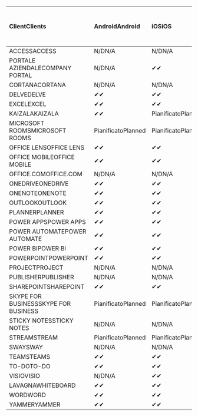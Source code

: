 <!-- This file is generated automatically. Changes made to this file will be overwritten.-->
|<span data-ttu-id="90f9c-101">Client</span><span class="sxs-lookup"><span data-stu-id="90f9c-101">Clients</span></span>|<span data-ttu-id="90f9c-102">Android</span><span class="sxs-lookup"><span data-stu-id="90f9c-102">Android</span></span>|<span data-ttu-id="90f9c-103">iOS</span><span class="sxs-lookup"><span data-stu-id="90f9c-103">iOS</span></span>|<span data-ttu-id="90f9c-104">Mac</span><span class="sxs-lookup"><span data-stu-id="90f9c-104">Mac</span></span>|<span data-ttu-id="90f9c-105">Windows 10</span><span class="sxs-lookup"><span data-stu-id="90f9c-105">Windows 10</span></span><br><span data-ttu-id="90f9c-106">Desktop</span><span class="sxs-lookup"><span data-stu-id="90f9c-106">Desktop</span></span>|<span data-ttu-id="90f9c-107">Windows 10</span><span class="sxs-lookup"><span data-stu-id="90f9c-107">Windows 10</span></span><br><span data-ttu-id="90f9c-108">App moderne</span><span class="sxs-lookup"><span data-stu-id="90f9c-108">Modern Apps</span></span>|
|:-|:-|:-|:-|:-|:-|
|<span data-ttu-id="90f9c-109">ACCESS</span><span class="sxs-lookup"><span data-stu-id="90f9c-109">ACCESS</span></span>|<span data-ttu-id="90f9c-110">N/D</span><span class="sxs-lookup"><span data-stu-id="90f9c-110">N/A</span></span>|<span data-ttu-id="90f9c-111">N/D</span><span class="sxs-lookup"><span data-stu-id="90f9c-111">N/A</span></span>|<span data-ttu-id="90f9c-112">N/D</span><span class="sxs-lookup"><span data-stu-id="90f9c-112">N/A</span></span>|<span data-ttu-id="90f9c-113">✔</span><span class="sxs-lookup"><span data-stu-id="90f9c-113">✔</span></span>|<span data-ttu-id="90f9c-114">N/D</span><span class="sxs-lookup"><span data-stu-id="90f9c-114">N/A</span></span>|
|<span data-ttu-id="90f9c-115">PORTALE AZIENDALE</span><span class="sxs-lookup"><span data-stu-id="90f9c-115">COMPANY PORTAL</span></span>|<span data-ttu-id="90f9c-116">N/D</span><span class="sxs-lookup"><span data-stu-id="90f9c-116">N/A</span></span>|<span data-ttu-id="90f9c-117">✔</span><span class="sxs-lookup"><span data-stu-id="90f9c-117">✔</span></span>|<span data-ttu-id="90f9c-118">Pianificato</span><span class="sxs-lookup"><span data-stu-id="90f9c-118">Planned</span></span>|<span data-ttu-id="90f9c-119">N/D</span><span class="sxs-lookup"><span data-stu-id="90f9c-119">N/A</span></span>|<span data-ttu-id="90f9c-120">✔</span><span class="sxs-lookup"><span data-stu-id="90f9c-120">✔</span></span>|
|<span data-ttu-id="90f9c-121">CORTANA</span><span class="sxs-lookup"><span data-stu-id="90f9c-121">CORTANA</span></span>|<span data-ttu-id="90f9c-122">N/D</span><span class="sxs-lookup"><span data-stu-id="90f9c-122">N/A</span></span>|<span data-ttu-id="90f9c-123">N/D</span><span class="sxs-lookup"><span data-stu-id="90f9c-123">N/A</span></span>|<span data-ttu-id="90f9c-124">N/D</span><span class="sxs-lookup"><span data-stu-id="90f9c-124">N/A</span></span>|<span data-ttu-id="90f9c-125">N/D</span><span class="sxs-lookup"><span data-stu-id="90f9c-125">N/A</span></span>|<span data-ttu-id="90f9c-126">✔</span><span class="sxs-lookup"><span data-stu-id="90f9c-126">✔</span></span>|
|<span data-ttu-id="90f9c-127">DELVE</span><span class="sxs-lookup"><span data-stu-id="90f9c-127">DELVE</span></span>|<span data-ttu-id="90f9c-128">✔</span><span class="sxs-lookup"><span data-stu-id="90f9c-128">✔</span></span>|<span data-ttu-id="90f9c-129">✔</span><span class="sxs-lookup"><span data-stu-id="90f9c-129">✔</span></span>|<span data-ttu-id="90f9c-130">N/D</span><span class="sxs-lookup"><span data-stu-id="90f9c-130">N/A</span></span>|<span data-ttu-id="90f9c-131">N/D</span><span class="sxs-lookup"><span data-stu-id="90f9c-131">N/A</span></span>|<span data-ttu-id="90f9c-132">N/D</span><span class="sxs-lookup"><span data-stu-id="90f9c-132">N/A</span></span>|
|<span data-ttu-id="90f9c-133">EXCEL</span><span class="sxs-lookup"><span data-stu-id="90f9c-133">EXCEL</span></span>|<span data-ttu-id="90f9c-134">✔</span><span class="sxs-lookup"><span data-stu-id="90f9c-134">✔</span></span>|<span data-ttu-id="90f9c-135">✔</span><span class="sxs-lookup"><span data-stu-id="90f9c-135">✔</span></span>|<span data-ttu-id="90f9c-136">✔</span><span class="sxs-lookup"><span data-stu-id="90f9c-136">✔</span></span>|<span data-ttu-id="90f9c-137">✔</span><span class="sxs-lookup"><span data-stu-id="90f9c-137">✔</span></span>|<span data-ttu-id="90f9c-138">✔</span><span class="sxs-lookup"><span data-stu-id="90f9c-138">✔</span></span>|
|<span data-ttu-id="90f9c-139">KAIZALA</span><span class="sxs-lookup"><span data-stu-id="90f9c-139">KAIZALA</span></span>|<span data-ttu-id="90f9c-140">✔</span><span class="sxs-lookup"><span data-stu-id="90f9c-140">✔</span></span>|<span data-ttu-id="90f9c-141">Pianificato</span><span class="sxs-lookup"><span data-stu-id="90f9c-141">Planned</span></span>|<span data-ttu-id="90f9c-142">N/D</span><span class="sxs-lookup"><span data-stu-id="90f9c-142">N/A</span></span>|<span data-ttu-id="90f9c-143">N/D</span><span class="sxs-lookup"><span data-stu-id="90f9c-143">N/A</span></span>|<span data-ttu-id="90f9c-144">N/D</span><span class="sxs-lookup"><span data-stu-id="90f9c-144">N/A</span></span>|
|<span data-ttu-id="90f9c-145">MICROSOFT ROOMS</span><span class="sxs-lookup"><span data-stu-id="90f9c-145">MICROSOFT ROOMS</span></span>|<span data-ttu-id="90f9c-146">Pianificato</span><span class="sxs-lookup"><span data-stu-id="90f9c-146">Planned</span></span>|<span data-ttu-id="90f9c-147">Pianificato</span><span class="sxs-lookup"><span data-stu-id="90f9c-147">Planned</span></span>|<span data-ttu-id="90f9c-148">N/D</span><span class="sxs-lookup"><span data-stu-id="90f9c-148">N/A</span></span>|<span data-ttu-id="90f9c-149">N/D</span><span class="sxs-lookup"><span data-stu-id="90f9c-149">N/A</span></span>|<span data-ttu-id="90f9c-150">N/D</span><span class="sxs-lookup"><span data-stu-id="90f9c-150">N/A</span></span>|
|<span data-ttu-id="90f9c-151">OFFICE LENS</span><span class="sxs-lookup"><span data-stu-id="90f9c-151">OFFICE LENS</span></span>|<span data-ttu-id="90f9c-152">✔</span><span class="sxs-lookup"><span data-stu-id="90f9c-152">✔</span></span>|<span data-ttu-id="90f9c-153">✔</span><span class="sxs-lookup"><span data-stu-id="90f9c-153">✔</span></span>|<span data-ttu-id="90f9c-154">N/D</span><span class="sxs-lookup"><span data-stu-id="90f9c-154">N/A</span></span>|<span data-ttu-id="90f9c-155">N/D</span><span class="sxs-lookup"><span data-stu-id="90f9c-155">N/A</span></span>|<span data-ttu-id="90f9c-156">N/D</span><span class="sxs-lookup"><span data-stu-id="90f9c-156">N/A</span></span>|
|<span data-ttu-id="90f9c-157">OFFICE MOBILE</span><span class="sxs-lookup"><span data-stu-id="90f9c-157">OFFICE MOBILE</span></span>|<span data-ttu-id="90f9c-158">✔</span><span class="sxs-lookup"><span data-stu-id="90f9c-158">✔</span></span>|<span data-ttu-id="90f9c-159">✔</span><span class="sxs-lookup"><span data-stu-id="90f9c-159">✔</span></span>|<span data-ttu-id="90f9c-160">N/D</span><span class="sxs-lookup"><span data-stu-id="90f9c-160">N/A</span></span>|<span data-ttu-id="90f9c-161">N/D</span><span class="sxs-lookup"><span data-stu-id="90f9c-161">N/A</span></span>|<span data-ttu-id="90f9c-162">N/D</span><span class="sxs-lookup"><span data-stu-id="90f9c-162">N/A</span></span>|
|<span data-ttu-id="90f9c-163">OFFICE.COM</span><span class="sxs-lookup"><span data-stu-id="90f9c-163">OFFICE.COM</span></span>|<span data-ttu-id="90f9c-164">N/D</span><span class="sxs-lookup"><span data-stu-id="90f9c-164">N/A</span></span>|<span data-ttu-id="90f9c-165">N/D</span><span class="sxs-lookup"><span data-stu-id="90f9c-165">N/A</span></span>|<span data-ttu-id="90f9c-166">N/D</span><span class="sxs-lookup"><span data-stu-id="90f9c-166">N/A</span></span>|<span data-ttu-id="90f9c-167">N/D</span><span class="sxs-lookup"><span data-stu-id="90f9c-167">N/A</span></span>|<span data-ttu-id="90f9c-168">✔</span><span class="sxs-lookup"><span data-stu-id="90f9c-168">✔</span></span>|
|<span data-ttu-id="90f9c-169">ONEDRIVE</span><span class="sxs-lookup"><span data-stu-id="90f9c-169">ONEDRIVE</span></span>|<span data-ttu-id="90f9c-170">✔</span><span class="sxs-lookup"><span data-stu-id="90f9c-170">✔</span></span>|<span data-ttu-id="90f9c-171">✔</span><span class="sxs-lookup"><span data-stu-id="90f9c-171">✔</span></span>|<span data-ttu-id="90f9c-172">Pianificato</span><span class="sxs-lookup"><span data-stu-id="90f9c-172">Planned</span></span>|<span data-ttu-id="90f9c-173">✔</span><span class="sxs-lookup"><span data-stu-id="90f9c-173">✔</span></span>|<span data-ttu-id="90f9c-174">✔</span><span class="sxs-lookup"><span data-stu-id="90f9c-174">✔</span></span>|
|<span data-ttu-id="90f9c-175">ONENOTE</span><span class="sxs-lookup"><span data-stu-id="90f9c-175">ONENOTE</span></span>|<span data-ttu-id="90f9c-176">✔</span><span class="sxs-lookup"><span data-stu-id="90f9c-176">✔</span></span>|<span data-ttu-id="90f9c-177">✔</span><span class="sxs-lookup"><span data-stu-id="90f9c-177">✔</span></span>|<span data-ttu-id="90f9c-178">✔</span><span class="sxs-lookup"><span data-stu-id="90f9c-178">✔</span></span>|<span data-ttu-id="90f9c-179">Pianificato</span><span class="sxs-lookup"><span data-stu-id="90f9c-179">Planned</span></span>|<span data-ttu-id="90f9c-180">✔</span><span class="sxs-lookup"><span data-stu-id="90f9c-180">✔</span></span>|
|<span data-ttu-id="90f9c-181">OUTLOOK</span><span class="sxs-lookup"><span data-stu-id="90f9c-181">OUTLOOK</span></span>|<span data-ttu-id="90f9c-182">✔</span><span class="sxs-lookup"><span data-stu-id="90f9c-182">✔</span></span>|<span data-ttu-id="90f9c-183">✔</span><span class="sxs-lookup"><span data-stu-id="90f9c-183">✔</span></span>|<span data-ttu-id="90f9c-184">✔</span><span class="sxs-lookup"><span data-stu-id="90f9c-184">✔</span></span>|<span data-ttu-id="90f9c-185">✔</span><span class="sxs-lookup"><span data-stu-id="90f9c-185">✔</span></span>|<span data-ttu-id="90f9c-186">✔</span><span class="sxs-lookup"><span data-stu-id="90f9c-186">✔</span></span>|
|<span data-ttu-id="90f9c-187">PLANNER</span><span class="sxs-lookup"><span data-stu-id="90f9c-187">PLANNER</span></span>|<span data-ttu-id="90f9c-188">✔</span><span class="sxs-lookup"><span data-stu-id="90f9c-188">✔</span></span>|<span data-ttu-id="90f9c-189">✔</span><span class="sxs-lookup"><span data-stu-id="90f9c-189">✔</span></span>|<span data-ttu-id="90f9c-190">N/D</span><span class="sxs-lookup"><span data-stu-id="90f9c-190">N/A</span></span>|<span data-ttu-id="90f9c-191">N/D</span><span class="sxs-lookup"><span data-stu-id="90f9c-191">N/A</span></span>|<span data-ttu-id="90f9c-192">N/D</span><span class="sxs-lookup"><span data-stu-id="90f9c-192">N/A</span></span>|
|<span data-ttu-id="90f9c-193">POWER APPS</span><span class="sxs-lookup"><span data-stu-id="90f9c-193">POWER APPS</span></span>|<span data-ttu-id="90f9c-194">✔</span><span class="sxs-lookup"><span data-stu-id="90f9c-194">✔</span></span>|<span data-ttu-id="90f9c-195">✔</span><span class="sxs-lookup"><span data-stu-id="90f9c-195">✔</span></span>|<span data-ttu-id="90f9c-196">N/D</span><span class="sxs-lookup"><span data-stu-id="90f9c-196">N/A</span></span>|<span data-ttu-id="90f9c-197">N/D</span><span class="sxs-lookup"><span data-stu-id="90f9c-197">N/A</span></span>|<span data-ttu-id="90f9c-198">Pianificato</span><span class="sxs-lookup"><span data-stu-id="90f9c-198">Planned</span></span>|
|<span data-ttu-id="90f9c-199">POWER AUTOMATE</span><span class="sxs-lookup"><span data-stu-id="90f9c-199">POWER AUTOMATE</span></span>|<span data-ttu-id="90f9c-200">✔</span><span class="sxs-lookup"><span data-stu-id="90f9c-200">✔</span></span>|<span data-ttu-id="90f9c-201">✔</span><span class="sxs-lookup"><span data-stu-id="90f9c-201">✔</span></span>|<span data-ttu-id="90f9c-202">N/D</span><span class="sxs-lookup"><span data-stu-id="90f9c-202">N/A</span></span>|<span data-ttu-id="90f9c-203">N/D</span><span class="sxs-lookup"><span data-stu-id="90f9c-203">N/A</span></span>|<span data-ttu-id="90f9c-204">N/D</span><span class="sxs-lookup"><span data-stu-id="90f9c-204">N/A</span></span>|
|<span data-ttu-id="90f9c-205">POWER BI</span><span class="sxs-lookup"><span data-stu-id="90f9c-205">POWER BI</span></span>|<span data-ttu-id="90f9c-206">✔</span><span class="sxs-lookup"><span data-stu-id="90f9c-206">✔</span></span>|<span data-ttu-id="90f9c-207">✔</span><span class="sxs-lookup"><span data-stu-id="90f9c-207">✔</span></span>|<span data-ttu-id="90f9c-208">N/D</span><span class="sxs-lookup"><span data-stu-id="90f9c-208">N/A</span></span>|<span data-ttu-id="90f9c-209">Pianificato</span><span class="sxs-lookup"><span data-stu-id="90f9c-209">Planned</span></span>|<span data-ttu-id="90f9c-210">✔</span><span class="sxs-lookup"><span data-stu-id="90f9c-210">✔</span></span>|
|<span data-ttu-id="90f9c-211">POWERPOINT</span><span class="sxs-lookup"><span data-stu-id="90f9c-211">POWERPOINT</span></span>|<span data-ttu-id="90f9c-212">✔</span><span class="sxs-lookup"><span data-stu-id="90f9c-212">✔</span></span>|<span data-ttu-id="90f9c-213">✔</span><span class="sxs-lookup"><span data-stu-id="90f9c-213">✔</span></span>|<span data-ttu-id="90f9c-214">✔</span><span class="sxs-lookup"><span data-stu-id="90f9c-214">✔</span></span>|<span data-ttu-id="90f9c-215">✔</span><span class="sxs-lookup"><span data-stu-id="90f9c-215">✔</span></span>|<span data-ttu-id="90f9c-216">✔</span><span class="sxs-lookup"><span data-stu-id="90f9c-216">✔</span></span>|
|<span data-ttu-id="90f9c-217">PROJECT</span><span class="sxs-lookup"><span data-stu-id="90f9c-217">PROJECT</span></span>|<span data-ttu-id="90f9c-218">N/D</span><span class="sxs-lookup"><span data-stu-id="90f9c-218">N/A</span></span>|<span data-ttu-id="90f9c-219">N/D</span><span class="sxs-lookup"><span data-stu-id="90f9c-219">N/A</span></span>|<span data-ttu-id="90f9c-220">N/D</span><span class="sxs-lookup"><span data-stu-id="90f9c-220">N/A</span></span>|<span data-ttu-id="90f9c-221">✔</span><span class="sxs-lookup"><span data-stu-id="90f9c-221">✔</span></span>|<span data-ttu-id="90f9c-222">N/D</span><span class="sxs-lookup"><span data-stu-id="90f9c-222">N/A</span></span>|
|<span data-ttu-id="90f9c-223">PUBLISHER</span><span class="sxs-lookup"><span data-stu-id="90f9c-223">PUBLISHER</span></span>|<span data-ttu-id="90f9c-224">N/D</span><span class="sxs-lookup"><span data-stu-id="90f9c-224">N/A</span></span>|<span data-ttu-id="90f9c-225">N/D</span><span class="sxs-lookup"><span data-stu-id="90f9c-225">N/A</span></span>|<span data-ttu-id="90f9c-226">N/D</span><span class="sxs-lookup"><span data-stu-id="90f9c-226">N/A</span></span>|<span data-ttu-id="90f9c-227">✔</span><span class="sxs-lookup"><span data-stu-id="90f9c-227">✔</span></span>|<span data-ttu-id="90f9c-228">N/D</span><span class="sxs-lookup"><span data-stu-id="90f9c-228">N/A</span></span>|
|<span data-ttu-id="90f9c-229">SHAREPOINT</span><span class="sxs-lookup"><span data-stu-id="90f9c-229">SHAREPOINT</span></span>|<span data-ttu-id="90f9c-230">✔</span><span class="sxs-lookup"><span data-stu-id="90f9c-230">✔</span></span>|<span data-ttu-id="90f9c-231">✔</span><span class="sxs-lookup"><span data-stu-id="90f9c-231">✔</span></span>|<span data-ttu-id="90f9c-232">N/D</span><span class="sxs-lookup"><span data-stu-id="90f9c-232">N/A</span></span>|<span data-ttu-id="90f9c-233">N/D</span><span class="sxs-lookup"><span data-stu-id="90f9c-233">N/A</span></span>|<span data-ttu-id="90f9c-234">N/D</span><span class="sxs-lookup"><span data-stu-id="90f9c-234">N/A</span></span>|
|<span data-ttu-id="90f9c-235">SKYPE FOR BUSINESS</span><span class="sxs-lookup"><span data-stu-id="90f9c-235">SKYPE FOR BUSINESS</span></span>|<span data-ttu-id="90f9c-236">Pianificato</span><span class="sxs-lookup"><span data-stu-id="90f9c-236">Planned</span></span>|<span data-ttu-id="90f9c-237">Pianificato</span><span class="sxs-lookup"><span data-stu-id="90f9c-237">Planned</span></span>|<span data-ttu-id="90f9c-238">N/D</span><span class="sxs-lookup"><span data-stu-id="90f9c-238">N/A</span></span>|<span data-ttu-id="90f9c-239">N/D</span><span class="sxs-lookup"><span data-stu-id="90f9c-239">N/A</span></span>|<span data-ttu-id="90f9c-240">N/D</span><span class="sxs-lookup"><span data-stu-id="90f9c-240">N/A</span></span>|
|<span data-ttu-id="90f9c-241">STICKY NOTES</span><span class="sxs-lookup"><span data-stu-id="90f9c-241">STICKY NOTES</span></span>|<span data-ttu-id="90f9c-242">N/D</span><span class="sxs-lookup"><span data-stu-id="90f9c-242">N/A</span></span>|<span data-ttu-id="90f9c-243">N/D</span><span class="sxs-lookup"><span data-stu-id="90f9c-243">N/A</span></span>|<span data-ttu-id="90f9c-244">N/D</span><span class="sxs-lookup"><span data-stu-id="90f9c-244">N/A</span></span>|<span data-ttu-id="90f9c-245">N/D</span><span class="sxs-lookup"><span data-stu-id="90f9c-245">N/A</span></span>|<span data-ttu-id="90f9c-246">✔</span><span class="sxs-lookup"><span data-stu-id="90f9c-246">✔</span></span>|
|<span data-ttu-id="90f9c-247">STREAM</span><span class="sxs-lookup"><span data-stu-id="90f9c-247">STREAM</span></span>|<span data-ttu-id="90f9c-248">Pianificato</span><span class="sxs-lookup"><span data-stu-id="90f9c-248">Planned</span></span>|<span data-ttu-id="90f9c-249">Pianificato</span><span class="sxs-lookup"><span data-stu-id="90f9c-249">Planned</span></span>|<span data-ttu-id="90f9c-250">N/D</span><span class="sxs-lookup"><span data-stu-id="90f9c-250">N/A</span></span>|<span data-ttu-id="90f9c-251">N/D</span><span class="sxs-lookup"><span data-stu-id="90f9c-251">N/A</span></span>|<span data-ttu-id="90f9c-252">N/D</span><span class="sxs-lookup"><span data-stu-id="90f9c-252">N/A</span></span>|
|<span data-ttu-id="90f9c-253">SWAY</span><span class="sxs-lookup"><span data-stu-id="90f9c-253">SWAY</span></span>|<span data-ttu-id="90f9c-254">N/D</span><span class="sxs-lookup"><span data-stu-id="90f9c-254">N/A</span></span>|<span data-ttu-id="90f9c-255">N/D</span><span class="sxs-lookup"><span data-stu-id="90f9c-255">N/A</span></span>|<span data-ttu-id="90f9c-256">N/D</span><span class="sxs-lookup"><span data-stu-id="90f9c-256">N/A</span></span>|<span data-ttu-id="90f9c-257">N/D</span><span class="sxs-lookup"><span data-stu-id="90f9c-257">N/A</span></span>|<span data-ttu-id="90f9c-258">✔</span><span class="sxs-lookup"><span data-stu-id="90f9c-258">✔</span></span>|
|<span data-ttu-id="90f9c-259">TEAMS</span><span class="sxs-lookup"><span data-stu-id="90f9c-259">TEAMS</span></span>|<span data-ttu-id="90f9c-260">✔</span><span class="sxs-lookup"><span data-stu-id="90f9c-260">✔</span></span>|<span data-ttu-id="90f9c-261">✔</span><span class="sxs-lookup"><span data-stu-id="90f9c-261">✔</span></span>|<span data-ttu-id="90f9c-262">✔</span><span class="sxs-lookup"><span data-stu-id="90f9c-262">✔</span></span>|<span data-ttu-id="90f9c-263">✔</span><span class="sxs-lookup"><span data-stu-id="90f9c-263">✔</span></span>|<span data-ttu-id="90f9c-264">N/D</span><span class="sxs-lookup"><span data-stu-id="90f9c-264">N/A</span></span>|
|<span data-ttu-id="90f9c-265">TO-DO</span><span class="sxs-lookup"><span data-stu-id="90f9c-265">TO-DO</span></span>|<span data-ttu-id="90f9c-266">✔</span><span class="sxs-lookup"><span data-stu-id="90f9c-266">✔</span></span>|<span data-ttu-id="90f9c-267">✔</span><span class="sxs-lookup"><span data-stu-id="90f9c-267">✔</span></span>|<span data-ttu-id="90f9c-268">N/D</span><span class="sxs-lookup"><span data-stu-id="90f9c-268">N/A</span></span>|<span data-ttu-id="90f9c-269">N/D</span><span class="sxs-lookup"><span data-stu-id="90f9c-269">N/A</span></span>|<span data-ttu-id="90f9c-270">✔</span><span class="sxs-lookup"><span data-stu-id="90f9c-270">✔</span></span>|
|<span data-ttu-id="90f9c-271">VISIO</span><span class="sxs-lookup"><span data-stu-id="90f9c-271">VISIO</span></span>|<span data-ttu-id="90f9c-272">N/D</span><span class="sxs-lookup"><span data-stu-id="90f9c-272">N/A</span></span>|<span data-ttu-id="90f9c-273">✔</span><span class="sxs-lookup"><span data-stu-id="90f9c-273">✔</span></span>|<span data-ttu-id="90f9c-274">N/D</span><span class="sxs-lookup"><span data-stu-id="90f9c-274">N/A</span></span>|<span data-ttu-id="90f9c-275">✔</span><span class="sxs-lookup"><span data-stu-id="90f9c-275">✔</span></span>|<span data-ttu-id="90f9c-276">N/D</span><span class="sxs-lookup"><span data-stu-id="90f9c-276">N/A</span></span>|
|<span data-ttu-id="90f9c-277">LAVAGNA</span><span class="sxs-lookup"><span data-stu-id="90f9c-277">WHITEBOARD</span></span>|<span data-ttu-id="90f9c-278">✔</span><span class="sxs-lookup"><span data-stu-id="90f9c-278">✔</span></span>|<span data-ttu-id="90f9c-279">✔</span><span class="sxs-lookup"><span data-stu-id="90f9c-279">✔</span></span>|<span data-ttu-id="90f9c-280">N/D</span><span class="sxs-lookup"><span data-stu-id="90f9c-280">N/A</span></span>|<span data-ttu-id="90f9c-281">N/D</span><span class="sxs-lookup"><span data-stu-id="90f9c-281">N/A</span></span>|<span data-ttu-id="90f9c-282">✔</span><span class="sxs-lookup"><span data-stu-id="90f9c-282">✔</span></span>|
|<span data-ttu-id="90f9c-283">WORD</span><span class="sxs-lookup"><span data-stu-id="90f9c-283">WORD</span></span>|<span data-ttu-id="90f9c-284">✔</span><span class="sxs-lookup"><span data-stu-id="90f9c-284">✔</span></span>|<span data-ttu-id="90f9c-285">✔</span><span class="sxs-lookup"><span data-stu-id="90f9c-285">✔</span></span>|<span data-ttu-id="90f9c-286">✔</span><span class="sxs-lookup"><span data-stu-id="90f9c-286">✔</span></span>|<span data-ttu-id="90f9c-287">✔</span><span class="sxs-lookup"><span data-stu-id="90f9c-287">✔</span></span>|<span data-ttu-id="90f9c-288">✔</span><span class="sxs-lookup"><span data-stu-id="90f9c-288">✔</span></span>|
|<span data-ttu-id="90f9c-289">YAMMER</span><span class="sxs-lookup"><span data-stu-id="90f9c-289">YAMMER</span></span>|<span data-ttu-id="90f9c-290">✔</span><span class="sxs-lookup"><span data-stu-id="90f9c-290">✔</span></span>|<span data-ttu-id="90f9c-291">✔</span><span class="sxs-lookup"><span data-stu-id="90f9c-291">✔</span></span>|<span data-ttu-id="90f9c-292">N/D</span><span class="sxs-lookup"><span data-stu-id="90f9c-292">N/A</span></span>|<span data-ttu-id="90f9c-293">Pianificato</span><span class="sxs-lookup"><span data-stu-id="90f9c-293">Planned</span></span>|<span data-ttu-id="90f9c-294">N/D</span><span class="sxs-lookup"><span data-stu-id="90f9c-294">N/A</span></span>|

